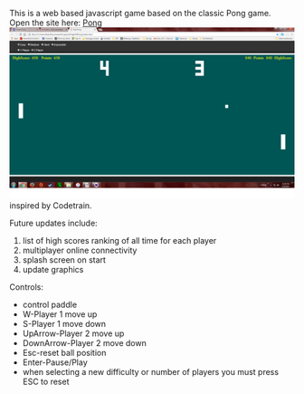 This is a web based javascript game based on the classic Pong game.<br>
Open the site here: <a href="https://fiolarobert.github.io/Pong/">Pong</a><br>
<img src="https://github.com/FiolaRobert/Pong/blob/master/PongScreenshot.png"></img>
inspired by Codetrain.

Future updates include:
<ol><li>list of high scores ranking of all time for each player</li>
<li>multiplayer online connectivity</li>
<li>splash screen on start</li>
<li>update graphics</li></ol>

Controls:
<ul>
<li>control paddle</li>
<li>W-Player 1 move up</li>
<li>S-Player 1 move down</li>
<li>UpArrow-Player 2 move up</li>
<li>DownArrow-Player 2 move down</li>
<li>Esc-reset ball position</li>
<li>Enter-Pause/Play</li>
<li>when selecting a new difficulty or number of players you must press ESC to reset</li></ul>
